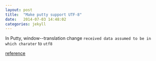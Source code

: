 ```yaml
---
layout: post
title:  "Make putty support UTF-8"
date:   2014-07-03 14:48:02
categories: jekyll
---
```


In Putty, window--translation
change `received data assumed to be in which charater` to `utf8`

[reference](http://putty.ws/putty-uft8)
